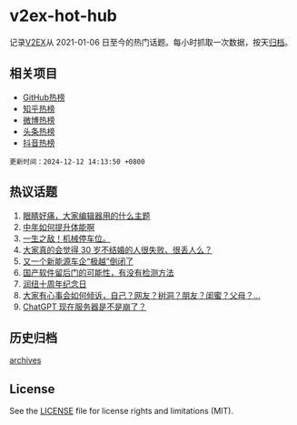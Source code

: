 # v2ex-hot-hub

 记录[V2EX](https://www.v2ex.com/)从 2021-01-06 日至今的热门话题。每小时抓取一次数据，按天[归档](archives)。
 
 ## 相关项目

- [GitHub热榜](https://github.com/snaildev/github-hot-hub)
- [知乎热榜](https://github.com/snaildev/zhihu-hot-hub)
- [微博热榜](https://github.com/snaildev/weibo-hot-hub)
- [头条热榜](https://github.com/snaildev/toutiao-hot-hub)
- [抖音热榜](https://github.com/snaildev/douyin-hot-hub)


 `更新时间：2024-12-12 14:13:50 +0800`

## 热议话题

1. [眼睛好痛，大家编辑器用的什么主题](https://www.v2ex.com/t/1096767)
1. [中年如何提升体能啊](https://www.v2ex.com/t/1096886)
1. [一生之敌！机械停车位。](https://www.v2ex.com/t/1096905)
1. [大家真的会觉得 30 岁不结婚的人很失败、很丢人么？](https://www.v2ex.com/t/1096971)
1. [又一个新能源车企“极越”倒闭了](https://www.v2ex.com/t/1096899)
1. [国产软件留后门的可能性，有没有检测方法](https://www.v2ex.com/t/1096912)
1. [润纽十周年纪念日](https://www.v2ex.com/t/1096872)
1. [大家有心事会如何倾诉，自己？网友？树洞？朋友？闺蜜？父母？…](https://www.v2ex.com/t/1096831)
1. [ChatGPT 现在服务器是不是崩了？](https://www.v2ex.com/t/1096873)

## 历史归档

[archives](archives)

## License

See the [LICENSE](LICENSE) file for license rights and limitations (MIT).
